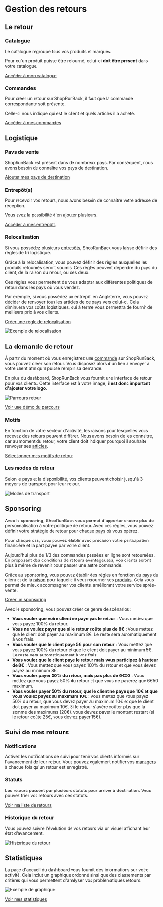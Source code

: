 # Gestion des retours

## Le retour

### Catalogue

Le catalogue regroupe tous vos produits et marques.

Pour qu'un produit puisse être retourné, celui-ci **doit être présent** dans votre catalogue.

[Accéder à mon catalogue](https://dashboard.shoprunback.com/fr/products)

### Commandes

Pour créer un retour sur ShopRunBack, il faut que la commande correspondante soit présente.

Celle-ci nous indique qui est le client et quels articles il a acheté.

[Accéder à mes commandes](https://dashboard.shoprunback.com/fr/orders)

## Logistique

### Pays de vente

ShopRunBack est présent dans de nombreux pays. Par conséquent, nous avons besoin de connaître vos pays de destination.

[Ajouter mes pays de destination](https://dashboard.shoprunback.com/fr/configuration/countries/edit)

### Entrepôt(s)

Pour recevoir vos retours, nous avons besoin de connaître votre adresse de réception.

Vous avez la possibilité d'en ajouter plusieurs.

[Accéder à mes entrepôts](https://dashboard.shoprunback.com/fr/warehouses)

### Relocalisation

Si vous possédez plusieurs [entrepôts](#entrep-t-s), ShopRunBack vous laisse définir des règles de tri logistique.

Grâce à la relocalisation, vous pouvez définir des règles auxquelles les produits retournés seront soumis. Ces règles peuvent dépendre du pays du client, de la raison du retour, ou des deux.

Ces règles vous permettent de vous adapter aux différentes politiques de retour dans les [pays](#pays-de-vente) où vous vendez.

Par exemple, si vous possédez un entrepôt en Angleterre, vous pouvez décider de renvoyer tous les articles de ce pays vers celui-ci. Cela diminuera vos coûts logistiques, qui à terme vous permettra de fournir de meilleurs prix à vos clients.

[Créer une règle de relocalisation](https://dashboard.shoprunback.com/fr/relocations/new)

![Exemple de relocalisation](images/dashboard/relocations.png)

## La demande de retour

À partir du moment où vous enregistrez une [commande](#commandes) sur ShopRunBack, vous pouvez créer son retour. Vous disposez alors d'un lien à envoyer à votre client afin qu'il puisse remplir sa demande.

En plus du dashboard, ShopRunBack vous fournit une interface de retour pour vos clients. Cette interface est à votre image, **il est donc important d'ajouter votre logo**.

![Parcours retour](images/dashboard/return_web.png)

[Voir une démo du parcours](https://dashboard-mocker.herokuapp.com/random)

### Motifs

En fonction de votre secteur d'activité, les raisons pour lesquelles vous recevez des retours peuvent différer. Nous avons besoin de les connaitre, car au moment du retour, votre client doit indiquer pourquoi il souhaite renvoyer ses [articles](#catalogue).

[Sélectionner mes motifs de retour](https://dashboard.shoprunback.com/fr/configuration/reasons)

### Les modes de retour

Selon le pays et la disponibilité, vos clients peuvent choisir jusqu'à 3 moyens de transport pour leur retour.

![Modes de transport](images/dashboard/modes.png)

## Sponsoring

Avec le sponsoring, ShopRunBack vous permet d'apporter encore plus de personnalisation à votre politique de retour. Avec ces règles, vous pouvez définir votre stratégie de retour pour chaque [pays](#pays-de-vente) où vous opérez.

Pour chaque cas, vous pouvez établir avec précision votre participation financière et la part payée par votre client.

Aujourd'hui plus de 1/3 des commandes passées en ligne sont retournées. En proposant des conditions de retours avantageuses, vos clients seront plus à même de revenir pour passer une autre commande.

Grâce au sponsoring, vous pouvez établir des règles en fonction du [pays](#pays-de-vente) du client et de la [raison](#motifs) pour laquelle il veut retourner ses [produits](#catalogue). Cela vous permet de mieux accompagner vos clients, améliorant votre service après-vente.

[Créer un sponsoring](https://dashboard.shoprunback.com/fr/sponsorings/new)

Avec le sponsoring, vous pouvez créer ce genre de scénarios :

- **Vous voulez que votre client ne paye pas le retour** : Vous mettez que vous payez 100% du retour.
- **Vous ne voulez payer que si le retour coûte plus de 8€** : Vous mettez que le client doit payer au maximum 8€. Le reste sera automatiquement à vos frais.
- **Vous voulez que le client paye 5€ pour son retour** : Vous mettez que vous payez 100% du retour et que le client doit payer au minimum 5€. Le reste sera automatiquement à vos frais.
- **Vous voulez que le client paye le retour mais vous participez à hauteur de 8€** : Vous mettez que vous payez 100% du retour et que vous devez payez au minimum 8€.
- **Vous voulez payer 50% du retour, mais pas plus de 6€50** : Vous mettez que vous payez 50% du retour et que vous ne payerez que 6€50 maximum.
- **Vous voulez payer 50% du retour, que le client ne paye que 10€ et que vous voulez payez au maximum 10€** : Vous mettez que vous payez 50% du retour, que vous devez payer au maximum 10€ et que le client doit payer au maximum 10€. Si le retour s'avère coûter plus que la somme des maximums (20€), vous devrez payer le montant restant (si le retour coûte 25€, vous devrez payer 15€).

## Suivi de mes retours

### Notifications

Activez les notifications de suivi pour tenir vos clients informés sur l'avancement de leur retour. Vous pouvez également notifier vos [managers](#collaboration) à chaque fois qu'un retour est enregistré.

### Statuts

Les retours passent par plusieurs statuts pour arriver à destination. Vous pouvez trier vos retours avec ces statuts.

[Voir ma liste de retours](https://dashboard.shoprunback.com/fr/shipbacks)

### Historique du retour

Vous pouvez suivre l'évolution de vos retours via un visuel affichant leur état d'avancement.

![Historique du retour](images/dashboard/timeline.png)

## Statistiques

La page d'accueil du dashboard vous fournit des informations sur votre activité. Cela inclut un graphique ordonné ainsi que des classements par critères qui vous permettent d'analyser vos problèmatiques retours.

![Exemple de graphique](images/dashboard/graph.png)

[Voir mes statistiques](https://dashboard.shoprunback.com/fr)